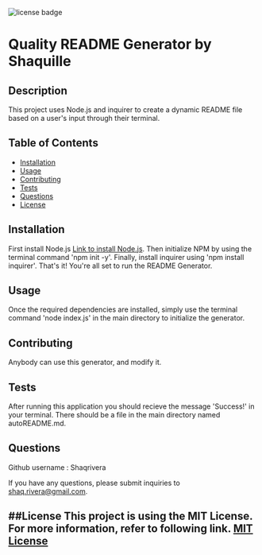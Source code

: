![license badge](https://img.shields.io/badge/license-MIT-blue)
  # Quality README Generator by Shaquille
  ## Description
  This project uses Node.js and inquirer to create a dynamic README file based on a user's input through their terminal.
  ## Table of Contents
  - [Installation](#installation)
  - [Usage](#usage)
  - [Contributing](#contributing)
  - [Tests](#tests)
  - [Questions](#questions)
  - [License](#license)
  ## Installation
  First install Node.js [Link to install Node.js](https://nodejs.org/en/download/). Then initialize NPM by using the terminal command 'npm init -y'. Finally, install inquirer using 'npm install inquirer'. That's it! You're all set to run the README Generator.
  ## Usage
  Once the required dependencies are installed, simply use the terminal command 'node index.js' in the main directory to initialize the generator.
  
  ## Contributing
  Anybody can use this generator, and modify it.
  ## Tests
  After running this application you should recieve the message 'Success!' in your terminal. There should be a file in the main directory named autoREADME.md.
  
  ## Questions
  Github username : Shaqrivera
  
  If you have any questions, please submit inquiries to shaq.rivera@gmail.com.
  
  ##License
  This project is using the MIT License. For more information, refer to following link.
    [MIT License](https://spdx.org/licenses/MIT.htm)
  ---
